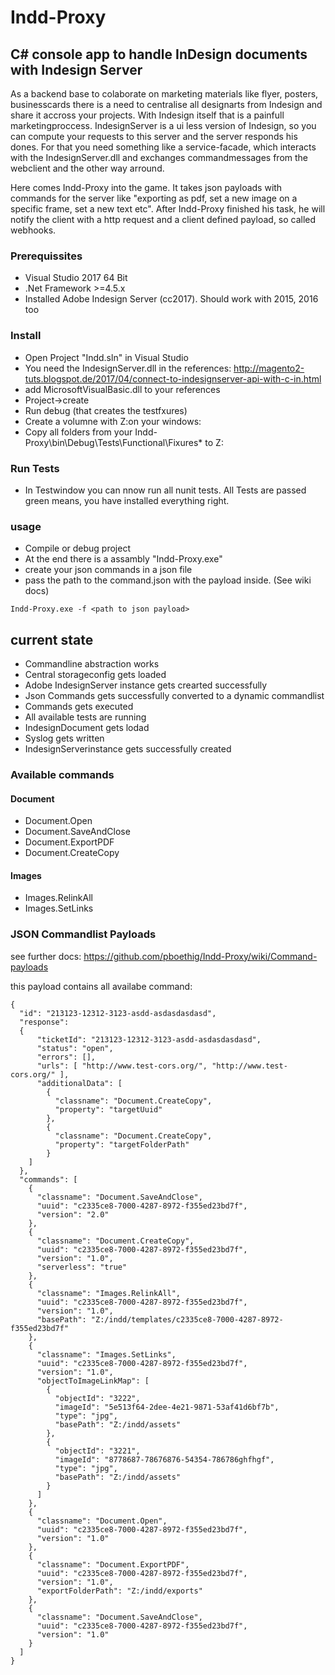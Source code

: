 # Indd-Proxy
## C# console app to handle InDesign documents with Indesign Server

As a backend base to colaborate on marketing materials like flyer, posters, businesscards there is a need to centralise all designarts from Indesign and share it accross your projects. With Indesign itself that is a painfull marketingproccess. IndesignServer is a ui less version of Indesign, so you can compute your requests to this server and the server responds his dones. For that you need something like a service-facade, which interacts with the IndesignServer.dll and exchanges commandmessages from the webclient and the other way arround.

Here comes Indd-Proxy into the game. It takes json payloads with commands for the server like "exporting as pdf, set a new image on a specific frame, set a new text etc". After Indd-Proxy finished his task, he will notify the client with a http request and a client defined payload, so called webhooks. 

### Prerequissites
- Visual Studio 2017 64 Bit
- .Net Framework >=4.5.x
- Installed Adobe Indesign Server (cc2017). Should work with 2015, 2016 too

### Install
- Open Project "Indd.sln" in Visual Studio
- You need the IndesignServer.dll in the references: http://magento2-tuts.blogspot.de/2017/04/connect-to-indesignserver-api-with-c-in.html 
- add MicrosoftVisualBasic.dll to your references
- Project->create
- Run debug (that creates the testfxures)
- Create a volumne with Z:on your windows: 
- Copy all folders from your <projectroot>Indd-Proxy\bin\Debug\Tests\Functional\Fixures\* to Z:    

### Run Tests
- In Testwindow you can nnow run all nunit tests. All Tests are passed green means, you have installed everything right.

### usage

- Compile or debug project
- At the end there is a assambly "Indd-Proxy.exe"
- create your json commands in a json file 
- pass the path to the command.json with the payload inside. (See wiki docs)

```
Indd-Proxy.exe -f <path to json payload>
```

## current state
- Commandline abstraction works 
- Central storageconfig gets loaded
- Adobe IndesignServer instance gets crearted successfully
- Json Commands gets successfully converted to a dynamic commandlist
- Commands gets executed
- All available tests are running
- IndesignDocument gets lodad
- Syslog gets written
- IndesignServerinstance gets successfully created

### Available commands
#### Document
- Document.Open
- Document.SaveAndClose
- Document.ExportPDF
- Document.CreateCopy
#### Images
- Images.RelinkAll
- Images.SetLinks

### JSON Commandlist Payloads

see further docs: https://github.com/pboethig/Indd-Proxy/wiki/Command-payloads

this payload contains all availabe command:

```
{
  "id": "213123-12312-3123-asdd-asdasdasdasd",
  "response": 
  {
      "ticketId": "213123-12312-3123-asdd-asdasdasdasd",
      "status": "open",
      "errors": [],
      "urls": [ "http://www.test-cors.org/", "http://www.test-cors.org/" ],
      "additionalData": [
        {
          "classname": "Document.CreateCopy",
          "property": "targetUuid"
        },
        {
          "classname": "Document.CreateCopy",
          "property": "targetFolderPath"
        }
    ]
  },
  "commands": [
    {
      "classname": "Document.SaveAndClose",
      "uuid": "c2335ce8-7000-4287-8972-f355ed23bd7f",
      "version": "2.0"
    },
    {
      "classname": "Document.CreateCopy",
      "uuid": "c2335ce8-7000-4287-8972-f355ed23bd7f",
      "version": "1.0",
      "serverless": "true"
    },
    {
      "classname": "Images.RelinkAll",
      "uuid": "c2335ce8-7000-4287-8972-f355ed23bd7f",
      "version": "1.0",
      "basePath": "Z:/indd/templates/c2335ce8-7000-4287-8972-f355ed23bd7f"
    },
    {
      "classname": "Images.SetLinks",
      "uuid": "c2335ce8-7000-4287-8972-f355ed23bd7f",
      "version": "1.0",
      "objectToImageLinkMap": [
        {
          "objectId": "3222",
          "imageId": "5e513f64-2dee-4e21-9871-53af41d6bf7b",
          "type": "jpg",
          "basePath": "Z:/indd/assets"
        },
        {
          "objectId": "3221",
          "imageId": "8778687-78676876-54354-786786ghfhgf",
          "type": "jpg",
          "basePath": "Z:/indd/assets"
        }
      ]
    },
    {
      "classname": "Document.Open",
      "uuid": "c2335ce8-7000-4287-8972-f355ed23bd7f",
      "version": "1.0"
    },
    {
      "classname": "Document.ExportPDF",
      "uuid": "c2335ce8-7000-4287-8972-f355ed23bd7f",
      "version": "1.0",
      "exportFolderPath": "Z:/indd/exports"
    },
    {
      "classname": "Document.SaveAndClose",
      "uuid": "c2335ce8-7000-4287-8972-f355ed23bd7f",
      "version": "1.0"
    }
  ]
}
```

